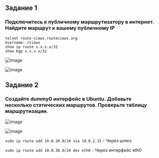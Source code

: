 ## Задание 1
### Подключитесь к публичному маршрутизатору в интернет. Найдите маршрут к вашему публичному IP

```
telnet route-views.routeviews.org
Username: rviews
show ip route x.x.x.x/32
show bgp x.x.x.x/32
```
![image](https://user-images.githubusercontent.com/126553776/234511738-2de2b6e1-95c4-439f-9cdb-5d7c49ce69ca.png)

![image](https://user-images.githubusercontent.com/126553776/234512170-1e795140-aaa0-46b2-9a78-472f985f8ae8.png)

## Задание 2
### Создайте dummy0 интерфейс в Ubuntu. Добавьте несколько статических маршрутов. Проверьте таблицу маршрутизации.

![image](https://user-images.githubusercontent.com/126553776/234526209-41fdd0ad-f541-479b-b762-189e8c4bab31.png)

![image](https://user-images.githubusercontent.com/126553776/234526604-3866e554-40dd-4896-b115-4db8c7efb027.png)

`sudo ip route add 10.0.20.0/24 via 10.0.2.15` - Через шлюз

`sudo ip route add 10.0.30.0/24 dev eth0` - Через интерфейс eth0

